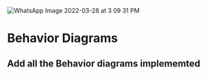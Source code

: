 ![WhatsApp Image 2022-03-28 at 3 09 31 PM](https://user-images.githubusercontent.com/101084143/160371219-63d26a2a-7f39-4198-ae06-c917f73fdae2.jpeg)
# Behavior Diagrams

## Add all the Behavior diagrams implememted


